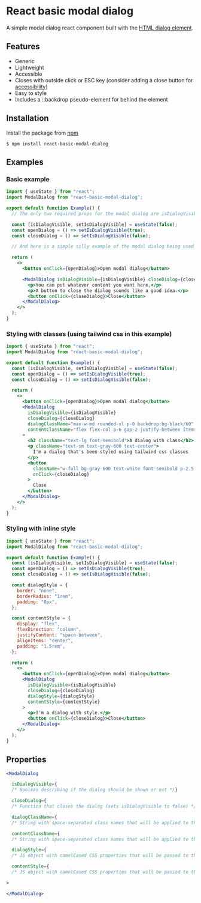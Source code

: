 # React basic modal dialog

A simple modal dialog react component built with the [HTML dialog element](https://developer.mozilla.org/en-US/docs/Web/HTML/Element/dialog).

## Features

- Generic
- Lightweight
- Accessible
- Closes with outside click or ESC key (consider adding a close button for [accessibility](https://developer.mozilla.org/en-US/docs/Web/HTML/Element/dialog#accessibility_considerations))
- Easy to style
- Includes a ::backdrop pseudo-element for behind the element

## Installation

Install the package from [npm](https://www.npmjs.com/package/react-basic-modal-dialog)

    $ npm install react-basic-modal-dialog

## Examples

### Basic example

```jsx
import { useState } from "react";
import ModalDialog from "react-basic-modal-dialog";

export default function Example() {
  // The only two required props for the modal dialog are isDialogVisible (to indicate whether the dialog should be visible or not) and closeDialog (a function setting isDialogVisible to false). Let's create them below.

  const [isDialogVisible, setIsDialogVisible] = useState(false);
  const openDialog = () => setIsDialogVisible(true);
  const closeDialog = () => setIsDialogVisible(false);

  // And here is a simple silly example of the modal dialog being used

  return (
    <>
      <button onClick={openDialog}>Open modal dialog</button>

      <ModalDialog isDialogVisible={isDialogVisible} closeDialog={closeDialog}>
        <p>You can put whatever content you want here.</p>
        <p>A button to close the dialog sounds like a good idea.</p>
        <button onClick={closeDialog}>Close</button>
      </ModalDialog>
    </>
  );
}
```

### Styling with classes (using tailwind css in this example)

```jsx
import { useState } from "react";
import ModalDialog from "react-basic-modal-dialog";

export default function Example() {
  const [isDialogVisible, setIsDialogVisible] = useState(false);
  const openDialog = () => setIsDialogVisible(true);
  const closeDialog = () => setIsDialogVisible(false);

  return (
    <>
      <button onClick={openDialog}>Open modal dialog</button>
      <ModalDialog
        isDialogVisible={isDialogVisible}
        closeDialog={closeDialog}
        dialogClassName="max-w-md rounded-xl p-0 backdrop:bg-black/60"
        contentClassName="flex flex-col p-6 gap-2 justify-between items-center"
      >
        <h2 className="text-lg font-semibold">A dialog with class</h2>
        <p className="text-sm text-gray-600	text-center">
          I'm a dialog that's been styled using tailwind css classes
        </p>
        <button
          className="w-full bg-gray-600 text-white font-semibold p-2.5 mt-4 rounded-lg"
          onClick={closeDialog}
        >
          Close
        </button>
      </ModalDialog>
    </>
  );
}
```

### Styling with inline style

```jsx
import { useState } from "react";
import ModalDialog from "react-basic-modal-dialog";

export default function Example() {
  const [isDialogVisible, setIsDialogVisible] = useState(false);
  const openDialog = () => setIsDialogVisible(true);
  const closeDialog = () => setIsDialogVisible(false);

  const dialogStyle = {
    border: "none",
    borderRadius: "1rem",
    padding: "0px",
  };

  const contentStyle = {
    display: "flex",
    flexDirection: "column",
    justifyContent: "space-between",
    alignItems: "center",
    padding: "1.5rem",
  };

  return (
    <>
      <button onClick={openDialog}>Open modal dialog</button>
      <ModalDialog
        isDialogVisible={isDialogVisible}
        closeDialog={closeDialog}
        dialogStyle={dialogStyle}
        contentStyle={contentStyle}
      >
        <p>I'm a dialog with style.</p>
        <button onClick={closeDialog}>Close</button>
      </ModalDialog>
    </>
  );
}
```

## Properties

```jsx
<ModalDialog

  isDialogVisible={
  /* Boolean describing if the dialog should be shown or not */}

  closeDialog={
  /* Function that closes the dialog (sets isDialogVisible to false) */}

  dialogClassName={
  /* String with space-separated class names that will be applied to the dialog element */}

  contentClassName={
  /* String with space-separated class names that will be applied to the content div inside the dialog element */}

  dialogStyle={
  /* JS object with camelCased CSS properties that will be passed to the dialog style attribute  */}

  contentStyle={
  /* JS object with camelCased CSS properties that will be passed to the content div style attribute */}

>

</ModalDialog>

```
